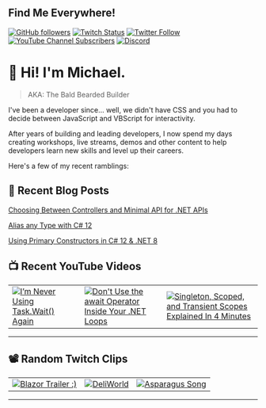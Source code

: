 ## Find Me Everywhere!

[![GitHub followers](https://img.shields.io/github/followers/michaeljolley?style=social)](https://github.com/michaeljolley) [![Twitch Status](https://img.shields.io/twitch/status/baldbeardedbuilder?style=social)](https://twitch.tv/baldbeardedbuilder) [![Twitter Follow](https://img.shields.io/twitter/follow/michaeljolley?style=social)](https://twitter.com/michaeljolley) [![YouTube Channel Subscribers](https://img.shields.io/youtube/channel/subscribers/UCn2FoDbv_veJB_UbrF93_jw?style=social)](https://youtube.com/baldbeardedbuilder) [![Discord](https://img.shields.io/discord/565665509350178827)](https://discord.gg/XSG7HJm)

# 👋 Hi! I'm Michael.

> AKA: The Bald Bearded Builder

I've been a developer since... well, we didn't have CSS and you had to decide between JavaScript and VBScript for interactivity.

After years of building and leading developers, I now spend my days creating workshops, live streams, demos and other content to help developers learn new skills and level up their careers.

Here's a few of my recent ramblings:

## 📝 Recent Blog Posts


[Choosing Between Controllers and Minimal API for .NET APIs](https:&#x2F;&#x2F;baldbeardedbuilder.com&#x2F;blog&#x2F;choosing-between-dotnet-controllers-and-minimal-apis&#x2F;)


[Alias any Type with C# 12](https:&#x2F;&#x2F;baldbeardedbuilder.com&#x2F;blog&#x2F;alias-any-type-in-csharp-12&#x2F;)


[Using Primary Constructors in C# 12 &amp; .NET 8](https:&#x2F;&#x2F;baldbeardedbuilder.com&#x2F;blog&#x2F;primary-constructors-in-csharp-12-dotnet&#x2F;)


## 📺 Recent YouTube Videos

<table>
  <tr>
    <td>
      <a href="https://www.youtube.com/watch?v=51d4fQqSg9M" target="_blank">
        <img style="align=center" src="https://i2.ytimg.com/vi/51d4fQqSg9M/mqdefault.jpg" alt="I’m Never Using Task.Wait() Again"/>
      </a>
    </td>
    <td>
      <a href="https://www.youtube.com/watch?v=BdnpTrviJko" target="_blank">
        <img style="align=center" src="https://i2.ytimg.com/vi/BdnpTrviJko/mqdefault.jpg" alt="Don&#39;t Use the await Operator Inside Your .NET Loops"/>
      </a>
    </td>
    <td>
      <a href="https://www.youtube.com/watch?v=ToFqISWq4is" target="_blank">
        <img style="align=center" src="https://i2.ytimg.com/vi/ToFqISWq4is/mqdefault.jpg" alt="Singleton, Scoped, and Transient Scopes Explained In 4 Minutes"/>
      </a>
    </td>
  </tr>
</table>

---

## 📽️ Random Twitch Clips

<table>
  <tr>
    <td>
      <a href="https://clips.twitch.tv/MushyUnusualWebDansGame" target="_blank">
        <img src="https://clips-media-assets2.twitch.tv/40098093853-offset-4274-preview-480x272.jpg" alt="Blazor Trailer :)"/>
      </a>
    </td>
    <td>
      <a href="https://clips.twitch.tv/MotionlessSolidKaleTwitchRPG" target="_blank">
        <img src="https://clips-media-assets2.twitch.tv/AT-cm%7C901618259-preview-480x272.jpg" alt="DeliWorld"/>
      </a>
    </td>
    <td>
      <a href="https://clips.twitch.tv/FantasticMagnificentWatermelonPanicBasket" target="_blank">
        <img src="https://clips-media-assets2.twitch.tv/40167271886-offset-1914-preview-480x272.jpg" alt="Asparagus Song"/>
      </a>
    </td>
  </tr>
</table>

---
